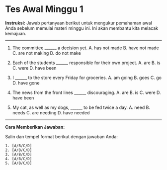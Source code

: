 # Tes Awal Minggu 1

**Instruksi:** Jawab pertanyaan berikut untuk mengukur pemahaman awal Anda sebelum memulai materi minggu ini. Ini akan membantu kita melacak kemajuan.

---

1.  The committee ______ a decision yet.
    A. has not made
    B. have not made
    C. are not making
    D. do not make

2.  Each of the students ______ responsible for their own project.
    A. are
    B. is
    C. were
    D. have been

3.  I ______ to the store every Friday for groceries.
    A. am going
    B. goes
    C. go
    D. have gone

4.  The news from the front lines ______ discouraging.
    A. are
    B. is
    C. were
    D. have been

5.  My cat, as well as my dogs, ______ to be fed twice a day.
    A. need
    B. needs
    C. are needing
    D. have needed

---

**Cara Memberikan Jawaban:**

Salin dan tempel format berikut dengan jawaban Anda:

```
1. [A/B/C/D]
2. [A/B/C/D]
3. [A/B/C/D]
4. [A/B/C/D]
5. [A/B/C/D]
```
